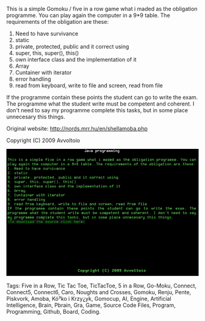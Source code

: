 This is a simple Gomoku / five in a row game what i maded as the obligation programme. You can play again the computer in a 9*9 table. The requirements of the obligation are these:

1. Need to have survivance
2. static
3. private, protected, public and it correct using
4. super, this, super(), this()
5. own interface class and the implementation of it
6. Array
7. Cuntainer with iterator
8. error handling
9. read from keyboard, write to file and screen, read from file

If the programme contain these points the student can go to write the exam. The programme what the student write must be competent and coherent. I don't need to say my programme complete this tasks, but in some place unnecesary this things.

Original website: http://nords.mrr.hu/en/shellamoba.php

Copyright (C) 2009 Avvoltoio

![Tags: Five in a Row, Tic Tac Toe, TicTacToe, 5 in a Row, Go-Moku, Connect, Connect5, Connect6, Caro, Noughts and Crosses, Gomoku, Renju, Pente, Piskvork, Amoba, Kó³ko i Krzy¿yk, Gomocup, AI, Engine, Artificial Intelligence, Brain, Pbrain, Gra, Game, Source Code Files, Program, Programming, Github, Board, Coding.](Shellamoba.png "Tags: Five in a Row, Tic Tac Toe, TicTacToe, 5 in a Row, Go-Moku, Connect, Connect5, Connect6, Caro, Noughts and Crosses, Gomoku, Renju, Pente, Piskvork, Amoba, Kó³ko i Krzy¿yk, Gomocup, AI, Engine, Artificial Intelligence, Brain, Pbrain, Gra, Game, Source Code Files, Program, Programming, Github, Board, Coding.")

Tags: Five in a Row, Tic Tac Toe, TicTacToe, 5 in a Row, Go-Moku, Connect, Connect5, Connect6, Caro, Noughts and Crosses, Gomoku, Renju, Pente, Piskvork, Amoba, Kó³ko i Krzy¿yk, Gomocup, AI, Engine, Artificial Intelligence, Brain, Pbrain, Gra, Game, Source Code Files, Program, Programming, Github, Board, Coding.
